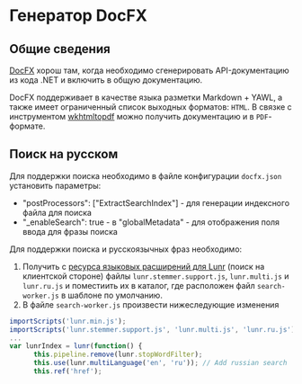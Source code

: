 # Генератор DocFX

## Общие сведения

[DocFX](https://dotnet.github.io/docfx/) хорош там, когда необходимо сгенерировать API-документацию из кода .NET и включить в общую документацию.

DocFX поддерживает в качестве языка разметки Markdown + YAWL, а также имеет ограниченный список выходных форматов: `HTML`. В связке с инструментом [wkhtmltopdf](https://wkhtmltopdf.org/) можно получить документацию и в `PDF`-формате.

## Поиск на русском

Для поддержки поиска необходимо в файле конфигурации `docfx.json` установить параметры:

- "postProcessors": ["ExtractSearchIndex"] - для генерации индексного файла для поиска
- "\_enableSearch": true - в "globalMetadata" - для отображения поля ввода для фразы поиска

Для поддержки поиска и русскоязычных фраз необходимо:

1. Получить с [ресурса языковых расширений для Lunr](https://github.com/MihaiValentin/lunr-languages) (поиск на клиентской стороне) файлы `lunr.stemmer.support.js`, `lunr.multi.js` и `lunr.ru.js` и поместиить их в каталог, где расположен файл `search-worker.js` в шаблоне по умолчанию.
2. В файле `search-worker.js` произвести нижеследующие изменения

```javascript
importScripts('lunr.min.js');
importScripts('lunr.stemmer.support.js', 'lunr.multi.js', 'lunr.ru.js'); // Add russian search
...
var lunrIndex = lunr(function() {
      this.pipeline.remove(lunr.stopWordFilter);
      this.use(lunr.multiLanguage('en', 'ru')); // Add russian search
      this.ref('href');
```
